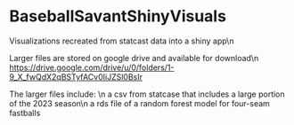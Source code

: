 # BaseballSavantShinyVisuals
Visualizations recreated from statcast data into a shiny app\n

Larger files are stored on google drive and available for download\n
https://drive.google.com/drive/u/0/folders/1-9_X_fwQdX2qBSTyfACv0IiJZSl0BsIr

The larger files include: \n
  a csv from statcase that includes a large portion of the 2023 season\n
  a rds file of a random forest model for four-seam fastballs
